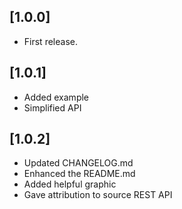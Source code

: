 ## [1.0.0]

* First release.

## [1.0.1]

* Added example 
* Simplified API

## [1.0.2]

* Updated CHANGELOG.md
* Enhanced the README.md 
* Added helpful graphic
* Gave attribution to source REST API
